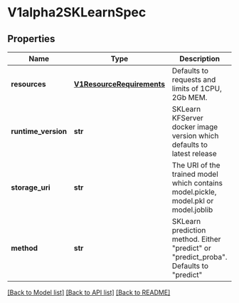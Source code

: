 # V1alpha2SKLearnSpec

## Properties
Name | Type | Description | Notes
------------ | ------------- | ------------- | -------------
**resources** | [**V1ResourceRequirements**](https://github.com/kubernetes-client/python/blob/master/kubernetes/docs/V1ResourceRequirements.md) | Defaults to requests and limits of 1CPU, 2Gb MEM. | [optional] 
**runtime_version** | **str** | SKLearn KFServer docker image version which defaults to latest release | [optional] 
**storage_uri** | **str** | The URI of the trained model which contains model.pickle, model.pkl or model.joblib | 
**method** | **str** | SKLearn prediction method. Either "predict" or "predict_proba". Defaults to "predict" | [optional] 

[[Back to Model list]](../README.md#documentation-for-models) [[Back to API list]](../README.md#documentation-for-api-endpoints) [[Back to README]](../README.md)


